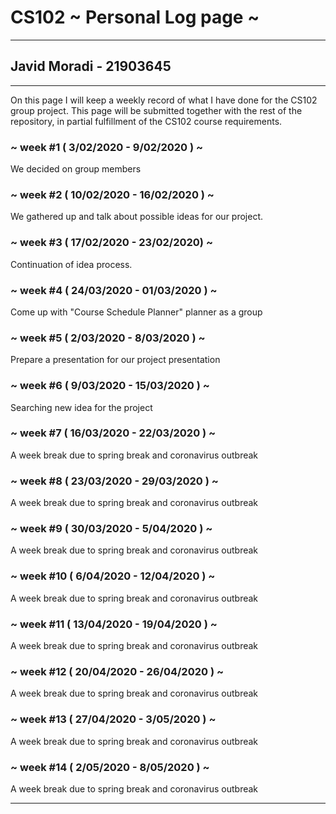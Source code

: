# CS102 ~ Personal Log page ~
****
## Javid Moradi - 21903645
****

On this page I will keep a weekly record of what I have done for the CS102 group project. This page will be submitted together with the rest of the repository, in partial fulfillment of the CS102 course requirements.

### ~ week #1 ( 3/02/2020 - 9/02/2020 ) ~
We decided on group members

### ~ week #2 ( 10/02/2020 - 16/02/2020 ) ~
We gathered up and talk about possible ideas for our project.

### ~ week #3 ( 17/02/2020 - 23/02/2020) ~
Continuation of idea process.

### ~ week #4 ( 24/03/2020 - 01/03/2020 ) ~
Come up with "Course Schedule Planner" planner as a group

### ~ week #5 ( 2/03/2020 - 8/03/2020 ) ~
Prepare a presentation for our project presentation

### ~ week #6 ( 9/03/2020 - 15/03/2020 ) ~
Searching new idea for the project 

### ~ week #7 ( 16/03/2020 - 22/03/2020 ) ~
A week break due to spring break and coronavirus outbreak

### ~ week #8 ( 23/03/2020 - 29/03/2020 ) ~
A week break due to spring break and coronavirus outbreak

### ~ week #9 ( 30/03/2020 - 5/04/2020 ) ~
A week break due to spring break and coronavirus outbreak

### ~ week #10 ( 6/04/2020 - 12/04/2020 ) ~
A week break due to spring break and coronavirus outbreak

### ~ week #11 ( 13/04/2020 - 19/04/2020 ) ~
A week break due to spring break and coronavirus outbreak

### ~ week #12 ( 20/04/2020 - 26/04/2020 ) ~
A week break due to spring break and coronavirus outbreak

### ~ week #13 ( 27/04/2020 - 3/05/2020 ) ~
A week break due to spring break and coronavirus outbreak

### ~ week #14 ( 2/05/2020 - 8/05/2020 ) ~
A week break due to spring break and coronavirus outbreak

****
